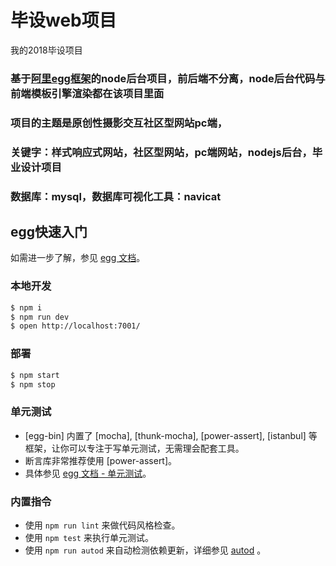 # 毕设web项目
我的2018毕设项目

### 基于[阿里egg框架](https://eggjs.org)的node后台项目，前后端不分离，node后台代码与前端模板引擎渲染都在该项目里面

### 项目的主题是原创性摄影交互社区型网站pc端，

### 关键字：样式响应式网站，社区型网站，pc端网站，nodejs后台，毕业设计项目

### 数据库：mysql，数据库可视化工具：navicat


## egg快速入门

如需进一步了解，参见 [egg 文档][egg]。


### 本地开发

```bash
$ npm i
$ npm run dev
$ open http://localhost:7001/
```

### 部署

```bash
$ npm start
$ npm stop
```

### 单元测试

- [egg-bin] 内置了 [mocha], [thunk-mocha], [power-assert], [istanbul] 等框架，让你可以专注于写单元测试，无需理会配套工具。
- 断言库非常推荐使用 [power-assert]。
- 具体参见 [egg 文档 - 单元测试](https://eggjs.org/zh-cn/core/unittest)。

### 内置指令

- 使用 `npm run lint` 来做代码风格检查。
- 使用 `npm test` 来执行单元测试。
- 使用 `npm run autod` 来自动检测依赖更新，详细参见 [autod](https://www.npmjs.com/package/autod) 。


[egg]: https://eggjs.org
